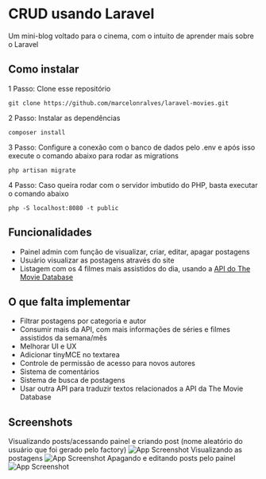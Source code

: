 
# CRUD usando Laravel
Um mini-blog voltado para o cinema, com o intuito de aprender mais sobre o Laravel

## Como instalar
1 Passo: Clone esse repositório
```
git clone https://github.com/marcelonralves/laravel-movies.git
```
2 Passo: Instalar as dependências
```
composer install
```
3 Passo: Configure a conexão com o banco de dados pelo .env e após isso execute o comando abaixo para rodar as migrations
```
php artisan migrate
```
4 Passo: Caso queira rodar com o servidor imbutido do PHP, basta executar o comando abaixo
```
php -S localhost:8080 -t public
```
## Funcionalidades

- Painel admin com função de visualizar, criar, editar, apagar postagens
- Usuário visualizar as postagens através do site
- Listagem com os 4 filmes mais assistidos do dia, usando a [API do The Movie Database](https://www.themoviedb.org/)

## O que falta implementar

- Filtrar postagens por categoria e autor
- Consumir mais da API, com mais informações de séries e filmes assistidos da semana/mês
- Melhorar UI e UX
- Adicionar tinyMCE no textarea
- Controle de permissão de acesso para novos autores
- Sistema de comentários
- Sistema de busca de postagens
- Usar outra API para traduzir textos relacionados a API da The Movie Database

## Screenshots

Visualizando posts/acessando painel e criando post (nome aleatório do usuário que foi gerado pelo factory)
![App Screenshot](https://i.imgur.com/Rl2LAv9.gif)
Visualizando as postagens
![App Screenshot](https://i.imgur.com/HxWvzdD.gif)
Apagando e editando posts pelo painel
![App Screenshot](https://i.imgur.com/hZowvUB.gif)

